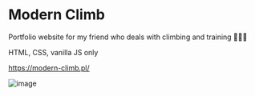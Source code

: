 # Modern Climb

Portfolio website for my friend who deals with climbing and training 🧗💪🏻

HTML, CSS, vanilla JS only 

https://modern-climb.pl/

![image](https://user-images.githubusercontent.com/77245337/117123729-b1d31600-ad97-11eb-928e-6610f40cf5b2.png)

